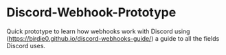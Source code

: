 # Discord-Webhook-Prototype
Quick prototype to learn how webhooks work with Discord using (https://birdie0.github.io/discord-webhooks-guide/) a guide to all the fields Discord uses.
